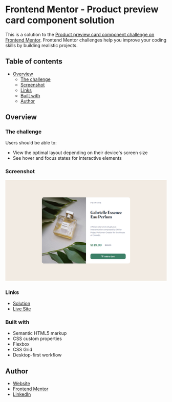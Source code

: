 # Frontend Mentor - Product preview card component solution

This is a solution to the [Product preview card component challenge on Frontend Mentor](https://www.frontendmentor.io/challenges/product-preview-card-component-GO7UmttRfa). Frontend Mentor challenges help you improve your coding skills by building realistic projects. 

## Table of contents

- [Overview](#overview)
  - [The challenge](#the-challenge)
  - [Screenshot](#screenshot)
  - [Links](#links)
  - [Built with](#built-with)
  - [Author](#author)

## Overview

### The challenge

Users should be able to:

- View the optimal layout depending on their device's screen size
- See hover and focus states for interactive elements

### Screenshot

![](/images/preview.png)


### Links

- [Solution](https://www.frontendmentor.io/solutions/productpreviewcardcomponent-QeYrCZWydc)
- [Live Site](https://product-preview-card-component-ruddy.vercel.app/)

### Built with


- Semantic HTML5 markup
- CSS custom properties
- Flexbox
- CSS Grid
- Desktop-first workflow



## Author

- [Website](https://github.com/RickGatica/)
- [Frontend Mentor](https://www.frontendmentor.io/profile/RickGatica)
- [LinkedIn](https://www.linkedin.com/in/ricardo-andr%C3%A9s-gatica-collarte-46b4291aa/)
